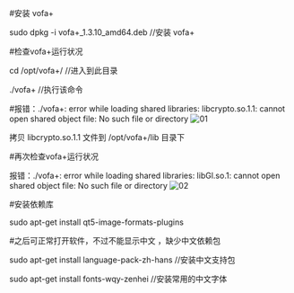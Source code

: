 #安装 vofa+ 

  sudo dpkg -i vofa+_1.3.10_amd64.deb   			     //安装 vofa+
 
#检查vofa+运行状况

  cd /opt/vofa+/					     //进入到此目录
 
  ./vofa+						     //执行该命令

#报错：./vofa+: error while loading shared libraries: libcrypto.so.1.1: cannot open shared object file: No such file or directory 
  ![01](https://github.com/viimssa/vofa/assets/164175884/d0004361-f77c-477b-a587-9e9b9267482b)

  拷贝  libcrypto.so.1.1  文件到    /opt/vofa+/lib   目录下                  

#再次检查vofa+运行状况

  报错：./vofa+: error while loading shared libraries: libGl.so.1: cannot open shared object file: No such file or directory
  ![02](https://github.com/viimssa/vofa/assets/164175884/8572ac0e-eb5e-4e23-94eb-b23e33bb717b)

#安装依赖库

  sudo apt-get install qt5-image-formats-plugins


#之后可正常打开软件，不过不能显示中文 ，缺少中文依赖包 

  sudo apt-get install language-pack-zh-hans      //安装中文支持包

  sudo apt-get install fonts-wqy-zenhei	         //安装常用的中文字体
